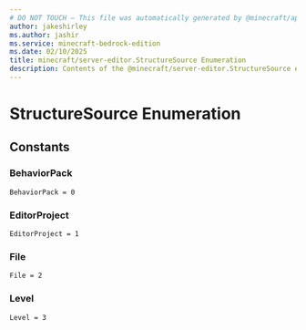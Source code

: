 ```yaml
---
# DO NOT TOUCH — This file was automatically generated by @minecraft/api-docs-generator, to report problems file an issue at https://github.com/Mojang/minecraft-scripting-libraries
author: jakeshirley
ms.author: jashir
ms.service: minecraft-bedrock-edition
ms.date: 02/10/2025
title: minecraft/server-editor.StructureSource Enumeration
description: Contents of the @minecraft/server-editor.StructureSource enumeration.
---
```

# StructureSource Enumeration

## Constants
### **BehaviorPack**
`BehaviorPack = 0`
### **EditorProject**
`EditorProject = 1`
### **File**
`File = 2`
### **Level**
`Level = 3`

